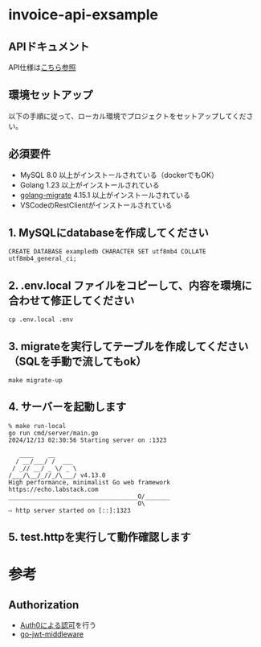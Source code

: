 # invoice-api-exsample

## APIドキュメント

API仕様は[こちら参照](./docs/api.md)

## 環境セットアップ

以下の手順に従って、ローカル環境でプロジェクトをセットアップしてください。


## 必須要件
- MySQL 8.0 以上がインストールされている（dockerでもOK）
- Golang 1.23 以上がインストールされている
- [golang-migrate](https://github.com/golang-migrate/migrate) 4.15.1 以上がインストールされている
- VSCodeのRestClientがインストールされている

## 1. MySQLにdatabaseを作成してください
```
CREATE DATABASE exampledb CHARACTER SET utf8mb4 COLLATE utf8mb4_general_ci;
```

## 2. .env.local ファイルをコピーして、内容を環境に合わせて修正してください
```
cp .env.local .env
```

## 3. migrateを実行してテーブルを作成してください（SQLを手動で流してもok）
```
make migrate-up
```

## 4. サーバーを起動します
```
% make run-local 
go run cmd/server/main.go
2024/12/13 02:30:56 Starting server on :1323

   ____    __
  / __/___/ /  ___
 / _// __/ _ \/ _ \
/___/\__/_//_/\___/ v4.13.0
High performance, minimalist Go web framework
https://echo.labstack.com
____________________________________O/_______
                                    O\
⇨ http server started on [::]:1323
```

## 5. test.httpを実行して動作確認します



# 参考
## Authorization
- [Auth0による認可](https://auth0.com/docs/quickstart/backend/golang/interactive)を行う
- [go-jwt-middleware](https://github.com/auth0/go-jwt-middleware)
